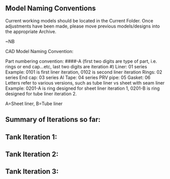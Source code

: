 
## Model Naming Conventions
Current working models should be located in the Current Folder.  Once adjustments have been made, please move previous
models/designs into the appropriate Archive.

~NB

CAD Model Naming Convention:

Part numbering convention:
####-A (first two digits are type of part, i.e. rings or end cap...etc, last two digits are iteration #)
Liner: 01 series          Example: 0101 is first liner iteration, 0102 is second liner iteration
Rings: 02 series
End cap: 03 series
Al Tape: 04 series
PRV pipe: 05
Gasket: 06
Letters refer to various versions, such as tube liner vs sheet with seam liner
Example: 0201-A is ring designed for sheet liner iteration 1, 0201-B is ring designed for tube liner iteration 2.

A=Sheet liner, B=Tube liner


## Summary of Iterations so far:

## Tank Iteration 1:

## Tank Iteration 2:

## Tank Iteration 3:
